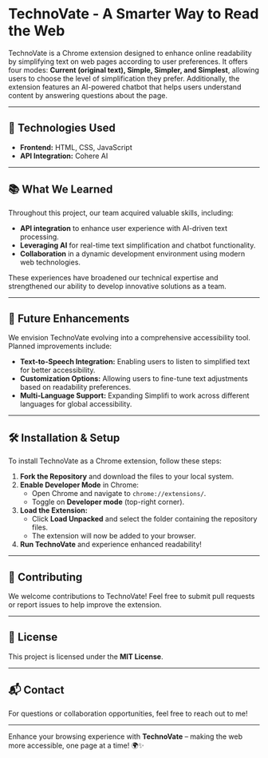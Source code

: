 # TechnoVate - A Smarter Way to Read the Web

TechnoVate is a Chrome extension designed to enhance online readability by simplifying text on web pages according to user preferences. It offers four modes: **Current (original text), Simple, Simpler, and Simplest**, allowing users to choose the level of simplification they prefer. Additionally, the extension features an AI-powered chatbot that helps users understand content by answering questions about the page.

---

## 🚀 Technologies Used

- **Frontend:** HTML, CSS, JavaScript
- **API Integration:** Cohere AI

---

## 📚 What We Learned

Throughout this project, our team acquired valuable skills, including:

- **API integration** to enhance user experience with AI-driven text processing.
- **Leveraging AI** for real-time text simplification and chatbot functionality.
- **Collaboration** in a dynamic development environment using modern web technologies.

These experiences have broadened our technical expertise and strengthened our ability to develop innovative solutions as a team.

---

## 🔮 Future Enhancements

We envision TechnoVate evolving into a comprehensive accessibility tool. Planned improvements include:

- **Text-to-Speech Integration:** Enabling users to listen to simplified text for better accessibility.
- **Customization Options:** Allowing users to fine-tune text adjustments based on readability preferences.
- **Multi-Language Support:** Expanding Simplifi to work across different languages for global accessibility.

---

## 🛠️ Installation & Setup

To install TechnoVate as a Chrome extension, follow these steps:

1. **Fork the Repository** and download the files to your local system.
2. **Enable Developer Mode** in Chrome:
   - Open Chrome and navigate to `chrome://extensions/`.
   - Toggle on **Developer mode** (top-right corner).
3. **Load the Extension:**
   - Click **Load Unpacked** and select the folder containing the repository files.
   - The extension will now be added to your browser.
4. **Run TechnoVate** and experience enhanced readability!

---

## 🤝 Contributing

We welcome contributions to TechnoVate! Feel free to submit pull requests or report issues to help improve the extension.

---

## 📜 License

This project is licensed under the **MIT License**.

---

## 📬 Contact

For questions or collaboration opportunities, feel free to reach out to me!

---

Enhance your browsing experience with **TechnoVate** – making the web more accessible, one page at a time! 🌍✨

